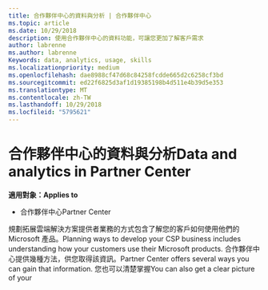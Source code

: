 ```yaml
---
title: 合作夥伴中心的資料與分析 | 合作夥伴中心
ms.topic: article
ms.date: 10/29/2018
description: 使用合作夥伴中心的資料功能，可讓您更加了解客戶需求
author: labrenne
ms.author: labrenne
Keywords: data, analytics, usage, skills
ms.localizationpriority: medium
ms.openlocfilehash: dae8988cf47d68c84258fcdde665d2c6258cf3bd
ms.sourcegitcommit: ed22f6825d3af1d19385198b4d511e4b39d5e353
ms.translationtype: MT
ms.contentlocale: zh-TW
ms.lasthandoff: 10/29/2018
ms.locfileid: "5795621"
---
```

# <a name="data-and-analytics-in-partner-center"></a><span data-ttu-id="3d2ec-103">合作夥伴中心的資料與分析</span><span class="sxs-lookup"><span data-stu-id="3d2ec-103">Data and analytics in Partner Center</span></span>

**<span data-ttu-id="3d2ec-104">適用對象：</span><span class="sxs-lookup"><span data-stu-id="3d2ec-104">Applies to</span></span>**

- <span data-ttu-id="3d2ec-105">合作夥伴中心</span><span class="sxs-lookup"><span data-stu-id="3d2ec-105">Partner Center</span></span>

<span data-ttu-id="3d2ec-106">規劃拓展雲端解決方案提供者業務的方式包含了解您的客戶如何使用他們的 Microsoft 產品。</span><span class="sxs-lookup"><span data-stu-id="3d2ec-106">Planning ways to develop your CSP business includes understanding how your customers use their Microsoft products.</span></span> <span data-ttu-id="3d2ec-107">合作夥伴中心提供幾種方法，供您取得該資訊。</span><span class="sxs-lookup"><span data-stu-id="3d2ec-107">Partner Center offers several ways you can gain that information.</span></span> <span data-ttu-id="3d2ec-108">您也可以清楚掌握</span><span class="sxs-lookup"><span data-stu-id="3d2ec-108">You can also get a clear picture of your</span></span> 